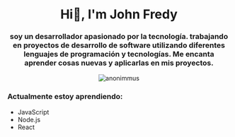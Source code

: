  <div id="cabecera" align="center">
        <h1>Hi👋, I'm John Fredy</h1>
 <div id="cuerpo" > 
        <h3>soy un desarrollador apasionado por la tecnología. trabajando en proyectos de desarrollo de software utilizando diferentes lenguajes de programación             y tecnologías. Me encanta aprender cosas nuevas y aplicarlas en mis proyectos.</h3>
         <img
            src="https://media.giphy.com/media/qgQUggAC3Pfv687qPC/giphy.gif"
            alt="anonimmus"            
          />
    </div>   
          <h3 align="left">Actualmente estoy aprendiendo:</h3>
          <ul id="lista" align="left">
            <li>JavaScript</li>
            <li>Node.js</li>
            <li>React</li>
          </ul>
       
  </div>
